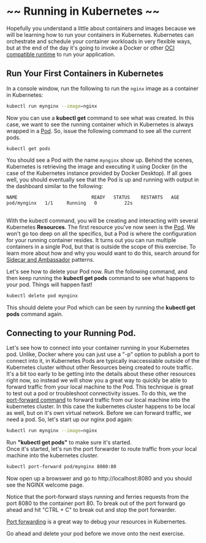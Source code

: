 # ~~ Running in Kubernetes ~~

Hopefully you understand a little about containers and images because we will be learning how to run your containers in Kubernetes.  Kubernetes can orchestrate and schedule your container workloads in very flexible ways, but at the end of the day it's going to invoke a Docker or other [OCI compatible runtime](https://www.opencontainers.org/) to run your application.

## Run Your First Containers in Kubernetes

In a console window, run the following to run the `nginx` image as a container in Kubernetes:

```bash
kubectl run mynginx --image=nginx
```

Now you can use a **kubectl get** command to see what was created. In this case, we want to see the running container which in Kubernetes is always wrapped in a [Pod](https://kubernetes.io/docs/concepts/workloads/pods/pod/).  So, issue the following command to see all the current pods.

```
kubectl get pods
```

You should see a Pod with the name `mynginx` show up.  Behind the scenes, Kubernetes is retrieving the image and executing it using Docker (in the case of the Kubernetes instance provided by Docker Desktop).  If all goes well, you should eventually see that the Pod is up and running with output in the dashboard similar to the following:

```bash
NAME                           READY   STATUS    RESTARTS   AGE
pod/mynginx   1/1     Running   0          22s
```

## 

With the kubectl command, you will be creating and interacting with several Kubernetes **Resources**.  The first resource you've now seen is the [Pod](https://kubernetes.io/docs/concepts/workloads/pods/pod/).  We won't go too deep on all the specifics, but a Pod is where the configuration for your running container resides.  It turns out you can run multiple containers in a single Pod, but that is outside the scope of this exercise.  To learn more about how and why you would want to do this, search around for [Sidecar and Ambassador](https://kubernetes.io/blog/2015/06/the-distributed-system-toolkit-patterns/) patterns.

Let's see how to delete your Pod now.  Run the following command, and then keep running the **kubectl get pods** command to see what happens to your pod.  Things will happen fast!

```bash
kubectl delete pod mynginx
```
This should delete your Pod which can be seen by running the **kubectl get pods** command again.


## Connecting to your Running Pod.

Let's see how to connect into your container running in your Kubernetes pod. Unlike, Docker where you can just use a "-p" option to publish a port to connect into it, in Kubernetes Pods are typically inaccessiable outside of the Kubernetes cluster without other Resources being created to route traffic.  It's a bit too early to be getting into the details about these other resources right now, so instead we will show you a great way to quickly be able to forward traffic from your local machine to the Pod.
This technique is great to test out a pod or troubleshoot connectivity issues.  To do this, we the [port-forward command](https://kubernetes.io/docs/reference/generated/kubectl/kubectl-commands#port-forward) to forward traffic from our local machine into the kubernetes cluster.  In this case the kubernetes cluster happens to be local as well, but on it's own virtual network.  Before we can forward traffic, we need a pod.  So, let's start up our nginx pod again:
```bash
kubectl run mynginx --image=nginx
```
Run **"kubectl get pods"** to make sure it's started.  
Once it's started, let's run the port forwarder to route traffic from your local machine into the kubernetes cluster.

```bash
kubectl port-forward pod/mynginx 8080:80
```
Now open up a browswer and go to http://localhost:8080 and you should see the NGINX welcome page.

Notice that the port-forward stays running and ferries requests from the port 8080 to the container port 80.
To break out of the port forward go ahead and hit "CTRL + C" to break out and stop the port forwarder.

[Port forwarding](https://kubernetes.io/docs/tasks/access-application-cluster/port-forward-access-application-cluster/) is a great way to debug your resources in Kubernertes.

Go ahead and delete your pod before we move onto the next exercise.


